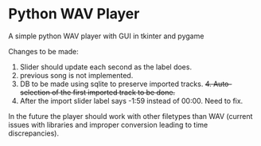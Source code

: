 # Python WAV Player
 A simple python WAV player with GUI in tkinter and pygame

Changes to be made:
1. Slider should update each second as the label does.
2. previous song is not implemented.
3. DB to be made using sqlite to preserve imported tracks.
~~4. Auto-selection of the first imported track to be done.~~
5. After the import slider label says -1:59 instead of 00:00. Need to fix.

In the future the player should work with other filetypes than WAV (current issues with libraries and improper conversion leading to time discrepancies). 
